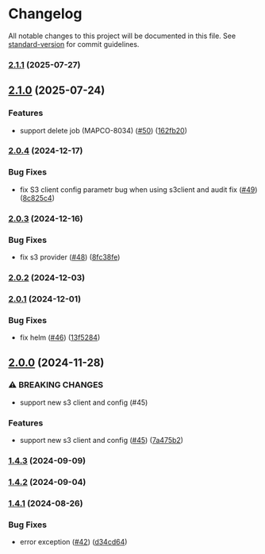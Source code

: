 # Changelog

All notable changes to this project will be documented in this file. See [standard-version](https://github.com/conventional-changelog/standard-version) for commit guidelines.

### [2.1.1](https://github.com/MapColonies/file-syncer/compare/v2.1.0...v2.1.1) (2025-07-27)

## [2.1.0](https://github.com/MapColonies/file-syncer/compare/v2.0.4...v2.1.0) (2025-07-24)


### Features

* support delete job (MAPCO-8034) ([#50](https://github.com/MapColonies/file-syncer/issues/50)) ([162fb20](https://github.com/MapColonies/file-syncer/commit/162fb20c954c416d407366cf7fc781ceb991f0c5))

### [2.0.4](https://github.com/MapColonies/file-syncer/compare/v2.0.3...v2.0.4) (2024-12-17)


### Bug Fixes

* fix S3 client config parametr bug when using s3client and audit fix ([#49](https://github.com/MapColonies/file-syncer/issues/49)) ([8c825c4](https://github.com/MapColonies/file-syncer/commit/8c825c41471ff622b4d2db40967bfbbeb6f5f81b))

### [2.0.3](https://github.com/MapColonies/file-syncer/compare/v2.0.2...v2.0.3) (2024-12-16)


### Bug Fixes

* fix s3 provider ([#48](https://github.com/MapColonies/file-syncer/issues/48)) ([8fc38fe](https://github.com/MapColonies/file-syncer/commit/8fc38fe2c5775fefe7246d835e026459c78c8fcd))

### [2.0.2](https://github.com/MapColonies/file-syncer/compare/v2.0.1...v2.0.2) (2024-12-03)

### [2.0.1](https://github.com/MapColonies/file-syncer/compare/v2.0.0...v2.0.1) (2024-12-01)


### Bug Fixes

* fix helm ([#46](https://github.com/MapColonies/file-syncer/issues/46)) ([13f5284](https://github.com/MapColonies/file-syncer/commit/13f528496c6e7453e420214ca3c74bfd20b660e0))

## [2.0.0](https://github.com/MapColonies/file-syncer/compare/v1.4.3...v2.0.0) (2024-11-28)


### ⚠ BREAKING CHANGES

* support new s3 client and config (#45)

### Features

* support new s3 client and config ([#45](https://github.com/MapColonies/file-syncer/issues/45)) ([7a475b2](https://github.com/MapColonies/file-syncer/commit/7a475b2673918fa5d2f5c80967947fd16ce88c13))

### [1.4.3](https://github.com/MapColonies/file-syncer/compare/v1.4.2...v1.4.3) (2024-09-09)

### [1.4.2](https://github.com/MapColonies/file-syncer/compare/v1.4.1...v1.4.2) (2024-09-04)

### [1.4.1](https://github.com/MapColonies/file-syncer/compare/v1.4.0...v1.4.1) (2024-08-26)


### Bug Fixes

* error exception ([#42](https://github.com/MapColonies/file-syncer/issues/42)) ([d34cd64](https://github.com/MapColonies/file-syncer/commit/d34cd649d643fbef2a8ca33114a68e462a5a2ff9))
